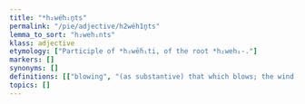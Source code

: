 ```yaml
---
title: "*h₂wéh₁n̥ts"
permalink: "/pie/adjective/h2wéh1n̥ts"
lemma_to_sort: "h₂weh₁nts"
klass: adjective
etymology: ["Participle of *h₂wḗh₁ti, of the root *h₂weh₁-."]
markers: []
synonyms: []
definitions: [["blowing", "(as substantive) that which blows; the wind, air"]]
topics: []
---
```


